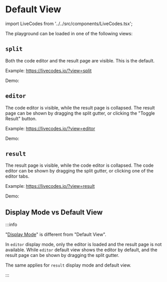 # Default View

import LiveCodes from '../../src/components/LiveCodes.tsx';

The playground can be loaded in one of the following views:

## `split`

Both the code editor and the result page are visible. This is the default.

Example: https://livecodes.io/?view=split

Demo:

<LiveCodes view="split"></LiveCodes>

## `editor`

The code editor is visible, while the result page is collapsed. The result page can be shown by dragging the split gutter, or clicking the "Toggle Result" button.

Example: https://livecodes.io/?view=editor

Demo:

<LiveCodes view="editor"></LiveCodes>

## `result`

The result page is visible, while the code editor is collapsed. The code editor can be shown by dragging the split gutter, or clicking one of the editor tabs.

Example: https://livecodes.io/?view=result

Demo:

<LiveCodes view="result"></LiveCodes>

## Display Mode vs Default View

:::info

"[Display Mode](./display-modes.md)" is different from "Default View".

In `editor` display mode, only the editor is loaded and the result page is not available. While `editor` default view shows the editor by default, and the result page can be shown by dragging the split gutter.

The same applies for `result` display mode and default view.

:::
